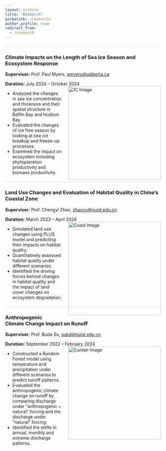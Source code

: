```yaml
---
layout: archive
title: "Research"
permalink: /research/
author_profile: true
redirect_from: 
  - /research
---
```



<div style="border-top: 3px solid #eee; margin: 20px 0;"></div>

### Climate Impacts on the Length of Sea Ice Season and Ecosystem Response
**Supervisor:** Prof. Paul Myers, [pmyers@ualberta.ca](mailto:pmyers@ualberta.ca)

**Duration:** July 2024 – October 2024
<img src="https://sigmundw.github.io/images/IC_change.png" alt="IC Image" width="300" align="right" style="margin-left: 20px;"/>
- Analyzed the changes in sea ice concentration and thickness and their spatial structure in Baffin Bay and Hudson Bay.
- Evaluated the changes of ice free season by looking at sea ice breakup and freeze-up processes.
- Examined the impact on ecosystem including phytoplankton productivity and biomass productivity.

<div style="border-top: 3px solid #eee; margin: 20px 0;"></div>

### Land Use Changes and Evaluation of Habitat Quality in China’s Coastal Zone
**Supervisor:** Prof. Chengyi Zhao, [zhaocy@nuist.edu.cn](mailto:zhaocy@nuist.edu.cn)

**Duration:** March 2023 – April 2024
<img src="https://sigmundw.github.io/images/coast.png" alt="Coast Image" width="300" align="right" style="margin-left: 20px;"/>
- Simulated land use changes using PLUS model and predicting their impacts on habitat quality.
- Quantitatively assessed habitat quality under different scenarios.
- Identified the driving forces behind changes in habitat quality and the impact of land cover changes on ecosystem degradation.

<div style="border-top: 3px solid #eee; margin: 20px 0;"></div>

### Anthropogenic Climate Change Impact on Runoff
**Supervisor:** Prof. Buda Su, [subd@nuist.edu.cn](mailto:subd@nuist.edu.cn)

**Duration:** September 2022 – February 2024
<img src="https://sigmundw.github.io/images/cuntan.png" alt="Cuntan Image" width="300" align="right" style="margin-left: 20px;"/>
- Constructed a Random Forest model using temperature and precipitation under different scenarios to predict runoff patterns.
- Evaluated the anthropogenic climate change on runoff by comparing discharge under “anthropogenic + natural” forcing and the discharge under “natural” forcing.
- Identified the shifts in annual, monthly and extreme discharge patterns.


